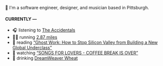 👋 I'm a software engineer, designer, and musician based in Pittsburgh.

#### CURRENTLY —

* 🎧 listening to [The Accidentals](https://www.last.fm/music/The+Accidentals/_/City+of+Cardboard)
* 🏃‍♂️ running [2.87 miles](https://www.strava.com/activities/3976992094)
* 📘 reading [“Ghost Work: How to Stop Silicon Valley from Building a New Global Underclass”](https://www.goodreads.com/book/show/41963432-ghost-work)
* 🍿 watching [“SONGS FOR LOVERS - COFFEE BREAK IS OVER”](https://youtu.be/aYYFmp9NBTk)
* 🍺 drinking [DreamWeaver Wheat](https://untappd.com/user/namoscato/checkin/927891203)
